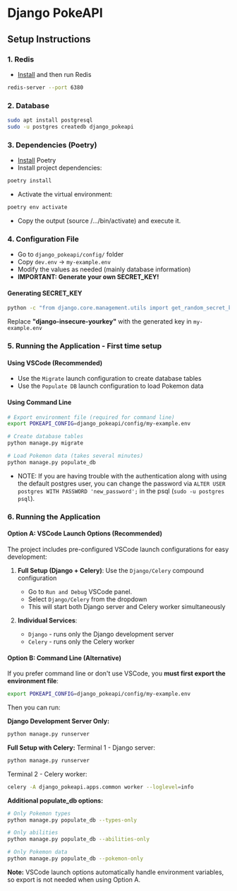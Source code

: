 # Django PokeAPI

## Setup Instructions

### 1. Redis

* [Install](https://redis.io/docs/latest/operate/oss_and_stack/install/archive/install-redis/install-redis-on-linux/) and then run Redis

```bash
redis-server --port 6380
```

### 2. Database

```bash
sudo apt install postgresql
sudo -u postgres createdb django_pokeapi
```

### 3. Dependencies (Poetry)

* [Install](https://python-poetry.org/docs/#installing-with-pipx) Poetry
* Install project dependencies:

```bash
poetry install
```

* Activate the virtual environment:

```bash
poetry env activate
```

* Copy the output (source /.../bin/activate) and execute it.

### 4. Configuration File

* Go to `django_pokeapi/config/` folder
* Copy `dev.env` → `my-example.env`
* Modify the values as needed (mainly database information)
* **IMPORTANT: Generate your own SECRET_KEY!**

#### Generating SECRET_KEY

```bash
python -c "from django.core.management.utils import get_random_secret_key; print(get_random_secret_key())"
```

Replace **"django-insecure-yourkey"** with the generated key in `my-example.env`

### 5. Running the Application - First time setup

#### Using VSCode (Recommended)

* Use the `Migrate` launch configuration to create database tables
* Use the `Populate DB` launch configuration to load Pokemon data

#### Using Command Line

```bash
# Export environment file (required for command line)
export POKEAPI_CONFIG=django_pokeapi/config/my-example.env

# Create database tables
python manage.py migrate

# Load Pokemon data (takes several minutes)
python manage.py populate_db
```

* NOTE: If you are having trouble with the authentication along with using the default postgres user, you can change the password via `ALTER USER postgres WITH PASSWORD 'new_password';` in the psql (`sudo -u postgres psql`).

### 6. Running the Application

#### Option A: VSCode Launch Options (Recommended)

The project includes pre-configured VSCode launch configurations for easy development:

1. **Full Setup (Django + Celery)**: Use the `Django/Celery` compound configuration
   * Go to `Run and Debug` VSCode panel.
   * Select `Django/Celery` from the dropdown
   * This will start both Django server and Celery worker simultaneously

2. **Individual Services**:
   * `Django` - runs only the Django development server
   * `Celery` - runs only the Celery worker

#### Option B: Command Line (Alternative)

If you prefer command line or don't use VSCode, you **must first export the environment file**:

```bash
export POKEAPI_CONFIG=django_pokeapi/config/my-example.env
```

Then you can run:

**Django Development Server Only:**

```bash
python manage.py runserver
```

**Full Setup with Celery:**
Terminal 1 - Django server:

```bash
python manage.py runserver
```

Terminal 2 - Celery worker:

```bash
celery -A django_pokeapi.apps.common worker --loglevel=info
```

**Additional populate_db options:**

```bash
# Only Pokemon types
python manage.py populate_db --types-only

# Only abilities  
python manage.py populate_db --abilities-only

# Only Pokemon data
python manage.py populate_db --pokemon-only
```

**Note:** VSCode launch options automatically handle environment variables, so export is not needed when using Option A.
